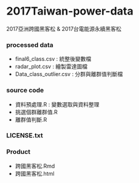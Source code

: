 # 2017Taiwan-power-data
2017亞洲跨國黑客松 &amp; 2017台電能源永續黑客松

### processed data
- final6_class.csv : 統整後變數檔
- radar_plot.csv : 繪製雷達圖檔
- Data_class_outlier.csv : 分群與離群值判斷檔

### source code
- 資料預處理.R : 變數選取與資料整理
- 挑選個群離群值.R
- 離群值判斷.R


### LICENSE.txt

### Product
- 跨國黑客松.Rmd
- 跨國黑客松.html


